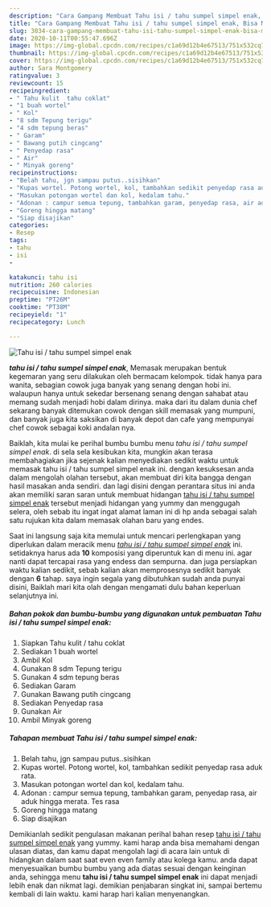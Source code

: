 ```yaml
---
description: "Cara Gampang Membuat Tahu isi / tahu sumpel simpel enak, Bisa Manjain Lidah"
title: "Cara Gampang Membuat Tahu isi / tahu sumpel simpel enak, Bisa Manjain Lidah"
slug: 3034-cara-gampang-membuat-tahu-isi-tahu-sumpel-simpel-enak-bisa-manjain-lidah
date: 2020-10-11T00:55:47.696Z
image: https://img-global.cpcdn.com/recipes/c1a69d12b4e67513/751x532cq70/tahu-isi-tahu-sumpel-simpel-enak-foto-resep-utama.jpg
thumbnail: https://img-global.cpcdn.com/recipes/c1a69d12b4e67513/751x532cq70/tahu-isi-tahu-sumpel-simpel-enak-foto-resep-utama.jpg
cover: https://img-global.cpcdn.com/recipes/c1a69d12b4e67513/751x532cq70/tahu-isi-tahu-sumpel-simpel-enak-foto-resep-utama.jpg
author: Sara Montgomery
ratingvalue: 3
reviewcount: 15
recipeingredient:
- " Tahu kulit  tahu coklat"
- "1 buah wortel"
- " Kol"
- "8 sdm Tepung terigu"
- "4 sdm tepung beras"
- " Garam"
- " Bawang putih cingcang"
- " Penyedap rasa"
- " Air"
- " Minyak goreng"
recipeinstructions:
- "Belah tahu, jgn sampau putus..sisihkan"
- "Kupas wortel. Potong wortel, kol, tambahkan sedikit penyedap rasa aduk rata."
- "Masukan potongan wortel dan kol, kedalam tahu."
- "Adonan : campur semua tepung, tambahkan garam, penyedap rasa, air aduk hingga merata. Tes rasa"
- "Goreng hingga matang"
- "Siap disajikan"
categories:
- Resep
tags:
- tahu
- isi
- 

katakunci: tahu isi  
nutrition: 260 calories
recipecuisine: Indonesian
preptime: "PT26M"
cooktime: "PT38M"
recipeyield: "1"
recipecategory: Lunch

---
```



![Tahu isi / tahu sumpel simpel enak](https://img-global.cpcdn.com/recipes/c1a69d12b4e67513/751x532cq70/tahu-isi-tahu-sumpel-simpel-enak-foto-resep-utama.jpg)

<b><i>tahu isi / tahu sumpel simpel enak</i></b>, Memasak merupakan bentuk kegemaran yang seru dilakukan oleh bermacam kelompok. tidak hanya para wanita, sebagian cowok juga banyak yang senang dengan hobi ini. walaupun hanya untuk sekedar bersenang senang dengan sahabat atau memang sudah menjadi hobi dalam dirinya. maka dari itu dalam dunia chef sekarang banyak ditemukan cowok dengan skill memasak yang mumpuni, dan banyak juga kita saksikan di banyak depot dan cafe yang mempunyai chef cowok sebagai koki andalan nya.

Baiklah, kita mulai ke perihal bumbu bumbu menu <i>tahu isi / tahu sumpel simpel enak</i>. di sela sela kesibukan kita, mungkin akan terasa membahagiakan jika sejenak kalian menyediakan sedikit waktu untuk memasak tahu isi / tahu sumpel simpel enak ini. dengan kesuksesan anda dalam mengolah olahan tersebut, akan membuat diri kita bangga dengan hasil masakan anda sendiri. dan lagi disini dengan perantara situs ini anda akan memiliki saran saran untuk membuat hidangan <u>tahu isi / tahu sumpel simpel enak</u> tersebut menjadi hidangan yang yummy dan menggugah selera, oleh sebab itu ingat ingat alamat laman ini di hp anda sebagai salah satu rujukan kita dalam memasak olahan baru yang endes.




Saat ini langsung saja kita memulai untuk mencari perlengkapan yang diperlukan dalam meracik menu <u><i>tahu isi / tahu sumpel simpel enak</i></u> ini. setidaknya harus ada <b>10</b> komposisi yang diperuntuk kan di menu ini. agar nanti dapat tercapai rasa yang endess dan sempurna. dan juga persiapkan waktu kalian sedikit, sebab kalian akan memprosesnya sedikit banyak dengan <b>6</b> tahap. saya ingin segala yang dibutuhkan sudah anda punyai disini, Baiklah mari kita olah dengan mengamati dulu bahan keperluan selanjutnya ini.

<!--inarticleads1-->

##### Bahan pokok dan bumbu-bumbu yang digunakan untuk pembuatan Tahu isi / tahu sumpel simpel enak:

1. Siapkan  Tahu kulit / tahu coklat
1. Sediakan 1 buah wortel
1. Ambil  Kol
1. Gunakan 8 sdm Tepung terigu
1. Gunakan 4 sdm tepung beras
1. Sediakan  Garam
1. Gunakan  Bawang putih cingcang
1. Sediakan  Penyedap rasa
1. Gunakan  Air
1. Ambil  Minyak goreng




<!--inarticleads2-->

##### Tahapan membuat Tahu isi / tahu sumpel simpel enak:

1. Belah tahu, jgn sampau putus..sisihkan
1. Kupas wortel. Potong wortel, kol, tambahkan sedikit penyedap rasa aduk rata.
1. Masukan potongan wortel dan kol, kedalam tahu.
1. Adonan : campur semua tepung, tambahkan garam, penyedap rasa, air aduk hingga merata. Tes rasa
1. Goreng hingga matang
1. Siap disajikan




Demikianlah sedikit pengulasan makanan perihal bahan resep <u>tahu isi / tahu sumpel simpel enak</u> yang yummy. kami harap anda bisa memahami dengan ulasan diatas, dan kamu dapat mengolah lagi di acara lain untuk di hidangkan dalam saat saat even even family atau kolega kamu. anda dapat menyesuaikan bumbu bumbu yang ada diatas sesuai dengan keinginan anda, sehingga menu <b>tahu isi / tahu sumpel simpel enak</b> ini dapat menjadi lebih enak dan nikmat lagi. demikian penjabaran singkat ini, sampai bertemu kembali di lain waktu. kami harap hari kalian menyenangkan.
